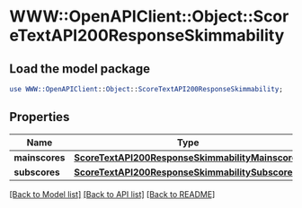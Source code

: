 # WWW::OpenAPIClient::Object::ScoreTextAPI200ResponseSkimmability

## Load the model package
```perl
use WWW::OpenAPIClient::Object::ScoreTextAPI200ResponseSkimmability;
```

## Properties
Name | Type | Description | Notes
------------ | ------------- | ------------- | -------------
**mainscores** | [**ScoreTextAPI200ResponseSkimmabilityMainscores**](ScoreTextAPI200ResponseSkimmabilityMainscores.md) |  | [optional] 
**subscores** | [**ScoreTextAPI200ResponseSkimmabilitySubscores**](ScoreTextAPI200ResponseSkimmabilitySubscores.md) |  | [optional] 

[[Back to Model list]](../README.md#documentation-for-models) [[Back to API list]](../README.md#documentation-for-api-endpoints) [[Back to README]](../README.md)



